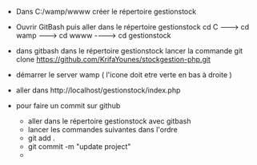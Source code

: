 - Dans C:/wamp/wwww  créer le répertoire gestionstock
- Ouvrir GitBash puis aller dans le répertoire gestionstock 
cd C  ---> cd wamp ---> cd wwww ----> cd gestionstock
- dans gitbash dans le répertoire gestionstock lancer la commande 
git clone https://github.com/KrifaYounes/stockgestion-php.git
- démarrer le server wamp ( l'icone doit etre verte en bas à droite )
- aller dans http://localhost/gestionstock/index.php



- pour faire un commit sur github 
    - aller dans le répertoire gestionstock avec gitbash
    - lancer les commandes suivantes dans l'ordre
    - git add .
    - git commit -m "update project"
    - 